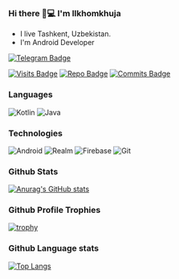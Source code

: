 ### Hi there 👋💻 I'm Ilkhomkhuja
- I live Tashkent, Uzbekistan.
- I'm Android Developer

[![Telegram Badge](https://img.shields.io/badge/-Ilhom0549-4B4F59?style=flat&logo=Telegram&logoColor=white&link=https://t.me/Ilhom0549)](https://t.me/Ilhom0549)




[![Visits Badge](https://badges.pufler.dev/visits/Ilhom0549/Ilhom0549)](https://github.com/Ilhom0549)
[![Repo Badge](https://badges.pufler.dev/repos/Ilhom0549)](https://github.com/Ilhom0549)
[![Commits Badge](https://badges.pufler.dev/commits/yearly/Ilhom0549)](https://github.com/Ilhom0549)
<!-- [![Updated Badge](https://badges.pufler.dev/updated/Ilhom0549/Unit-Testing)](https://github.com/Ilhom0549) -->



### Languages
<b></b>
![Kotlin](https://img.shields.io/badge/-Kotlin-4B4F59?style=plastic&logo=Kotlin)
![Java](https://img.shields.io/badge/-Java-4B4F59?style=for-the-badge&logo=Java)



### Technologies
![Android](https://img.shields.io/badge/-Android-4B4F59?style=plastic&logo=Android)
![Realm](https://img.shields.io/badge/-Realm-4B4F59?style=plastic&logo=Realm)
![Firebase](https://img.shields.io/badge/-Firebase-4B4F59?style=plastic&logo=Firebase)
![Git](https://img.shields.io/badge/-Git-4B4F59?style=plastic&logo=Git)



### Github Stats
[![Anurag's GitHub stats](https://github-readme-stats.vercel.app/api?username=Ilhom0549&hide=contribs,prs&show_icons=true)](https://github.com/anuraghazra/github-readme-stats)



### Github Profile Trophies
[![trophy](https://github-profile-trophy.vercel.app/?username=Ilhom0549&margin-h=5)](https://github.com/ryo-ma/github-profile-trophy)


### Github Language stats
[![Top Langs](https://github-readme-stats.vercel.app/api/top-langs/?username=Ilhom0549&layout=compact)](https://github.com/anuraghazra/github-readme-stats)

<!-- ![Android](https://media.giphy.com/media/llarwdtFqG63IlqUR1/giphy.gif) -->
